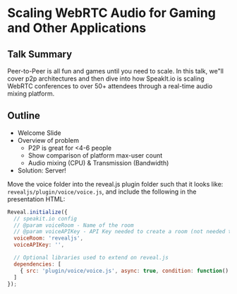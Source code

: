 Scaling WebRTC Audio for Gaming and Other Applications
===========================

Talk Summary
---------
Peer-to-Peer is all fun and games until you need to scale.
In this talk, we"ll cover p2p architectures and then dive into
how SpeakIt.io is scaling WebRTC conferences to over 50+ attendees
through a real-time audio mixing platform.


Outline
--------

* Welcome Slide
* Overview of problem
  * P2P is great for <4-6 people
  * Show comparison of platform max-user count
  * Audio mixing (CPU) & Transmission (Bandwidth)
* Solution: Server!







Move the voice folder into the reveal.js plugin folder such that it looks like: `revealjs/plugin/voice/voice.js`, and include the following in the presentation HTML:

```javascript
Reveal.initialize({
  // speakit.io config
  // @param voiceRoom - Name of the room
  // @param voiceAPIKey - API Key needed to create a room (not needed to join a room)
  voiceRoom: 'revealjs',
  voiceAPIKey: '',

  // Optional libraries used to extend on reveal.js
  dependencies: [
    { src: 'plugin/voice/voice.js', async: true, condition: function() { return !!document.body.classList; } }
  ]
});
```
